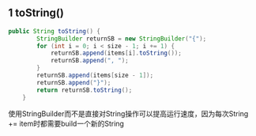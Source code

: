 ## 1 toString()
```java
public String toString() {
        StringBuilder returnSB = new StringBuilder("{");
        for (int i = 0; i < size - 1; i += 1) {
            returnSB.append(items[i].toString());
            returnSB.append(", ");
        }
        returnSB.append(items[size - 1]);
        returnSB.append("}");
        return returnSB.toString();
    }
```
使用StringBuilder而不是直接对String操作可以提高运行速度，因为每次String += item时都需要build一个新的String
<!--stackedit_data:
eyJoaXN0b3J5IjpbNDgzODMwNDU1XX0=
-->